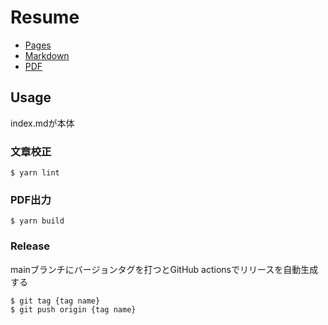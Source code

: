 # Resume

- [Pages](https://tic40.github.io/resume/)
- [Markdown](https://github.com/tic40/resume/blob/main/index.md)
- [PDF](https://github.com/tic40/resume/releases/latest)

## Usage

index.mdが本体

### 文章校正
```
$ yarn lint
```

### PDF出力
```
$ yarn build
```

### Release

mainブランチにバージョンタグを打つとGitHub actionsでリリースを自動生成する

```
$ git tag {tag name}
$ git push origin {tag name}
```
